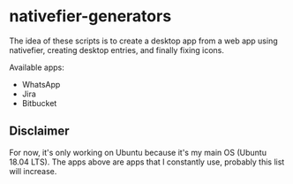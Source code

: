 # nativefier-generators
The idea of these scripts is to create a desktop app from a web app using nativefier, creating desktop entries, and finally fixing icons.

Available apps:
- WhatsApp
- Jira
- Bitbucket

## Disclaimer
For now, it's only working on Ubuntu because it's my main OS (Ubuntu 18.04 LTS).
The apps above are apps that I constantly use, probably this list will increase.
